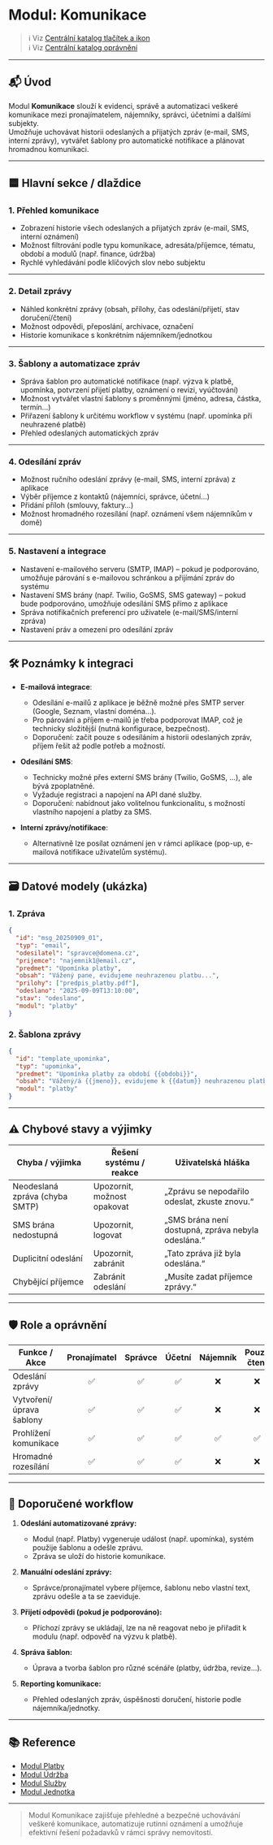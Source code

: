 # Modul: Komunikace

> ℹ️ Viz [Centrální katalog tlačítek a ikon](./common-actions.md)  
> ℹ️ Viz [Centrální katalog oprávnění](./permissions-catalog.md)

---

## 📬 Úvod

Modul **Komunikace** slouží k evidenci, správě a automatizaci veškeré komunikace mezi pronajímatelem, nájemníky, správci, účetními a dalšími subjekty.  
Umožňuje uchovávat historii odeslaných a přijatých zpráv (e-mail, SMS, interní zprávy), vytvářet šablony pro automatické notifikace a plánovat hromadnou komunikaci.

---

## 🟦 Hlavní sekce / dlaždice

### 1. Přehled komunikace

- Zobrazení historie všech odeslaných a přijatých zpráv (e-mail, SMS, interní oznámení)
- Možnost filtrování podle typu komunikace, adresáta/příjemce, tématu, období a modulů (např. finance, údržba)
- Rychlé vyhledávání podle klíčových slov nebo subjektu

---

### 2. Detail zprávy

- Náhled konkrétní zprávy (obsah, přílohy, čas odeslání/přijetí, stav doručení/čtení)
- Možnost odpovědi, přeposlání, archivace, označení
- Historie komunikace s konkrétním nájemníkem/jednotkou

---

### 3. Šablony a automatizace zpráv

- Správa šablon pro automatické notifikace (např. výzva k platbě, upomínka, potvrzení přijetí platby, oznámení o revizi, vyúčtování)
- Možnost vytvářet vlastní šablony s proměnnými (jméno, adresa, částka, termín…)
- Přiřazení šablony k určitému workflow v systému (např. upomínka při neuhrazené platbě)
- Přehled odeslaných automatických zpráv

---

### 4. Odesílání zpráv

- Možnost ručního odeslání zprávy (e-mail, SMS, interní zpráva) z aplikace
- Výběr příjemce z kontaktů (nájemníci, správce, účetní…)
- Přidání příloh (smlouvy, faktury…)
- Možnost hromadného rozesílání (např. oznámení všem nájemníkům v domě)

---

### 5. Nastavení a integrace

- Nastavení e-mailového serveru (SMTP, IMAP) – pokud je podporováno, umožňuje párování s e-mailovou schránkou a přijímání zpráv do systému
- Nastavení SMS brány (např. Twilio, GoSMS, SMS gateway) – pokud bude podporováno, umožňuje odesílání SMS přímo z aplikace
- Správa notifikačních preferencí pro uživatele (e-mail/SMS/interní zpráva)
- Nastavení práv a omezení pro odesílání zpráv

---

## 🛠️ Poznámky k integraci

- **E-mailová integrace**:  
  - Odesílání e-mailů z aplikace je běžně možné přes SMTP server (Google, Seznam, vlastní doména…).  
  - Pro párování a příjem e-mailů je třeba podporovat IMAP, což je technicky složitější (nutná konfigurace, bezpečnost).
  - Doporučení: začít pouze s odesíláním a historii odeslaných zpráv, příjem řešit až podle potřeb a možností.

- **Odesílání SMS**:  
  - Technicky možné přes externí SMS brány (Twilio, GoSMS, ...), ale bývá zpoplatněné.
  - Vyžaduje registraci a napojení na API dané služby.
  - Doporučení: nabídnout jako volitelnou funkcionalitu, s možností vlastního napojení a platby za SMS.

- **Interní zprávy/notifikace**:  
  - Alternativně lze posílat oznámení jen v rámci aplikace (pop-up, e-mailová notifikace uživatelům systému).

---

## 🗃️ Datové modely (ukázka)

### 1. Zpráva

```json
{
  "id": "msg_20250909_01",
  "typ": "email",
  "odesilatel": "spravce@domena.cz",
  "prijemce": "najemnik1@email.cz",
  "predmet": "Upomínka platby",
  "obsah": "Vážený pane, evidujeme neuhrazenou platbu...",
  "prilohy": ["predpis_platby.pdf"],
  "odeslano": "2025-09-09T13:10:00",
  "stav": "odeslano",
  "modul": "platby"
}
```

### 2. Šablona zprávy

```json
{
  "id": "template_upominka",
  "typ": "upominka",
  "predmet": "Upomínka platby za období {{obdobi}}",
  "obsah": "Vážený/á {{jmeno}}, evidujeme k {{datum}} neuhrazenou platbu ve výši {{castka}}...",
  "modul": "platby"
}
```

---

## ⚠️ Chybové stavy a výjimky

| Chyba / výjimka                | Řešení systému / reakce      | Uživatelská hláška                              |
|---------------------------------|------------------------------|-------------------------------------------------|
| Neodeslaná zpráva (chyba SMTP)  | Upozornit, možnost opakovat  | „Zprávu se nepodařilo odeslat, zkuste znovu.“   |
| SMS brána nedostupná            | Upozornit, logovat           | „SMS brána není dostupná, zpráva nebyla odeslána.“|
| Duplicitní odeslání             | Upozornit, zabránit          | „Tato zpráva již byla odeslána.“                |
| Chybějící příjemce              | Zabránit odeslání            | „Musíte zadat příjemce zprávy.“                 |

---

## 🛡️ Role a oprávnění

| Funkce / Akce                | Pronajímatel | Správce | Účetní | Nájemník | Pouze čtení |
|------------------------------|:------------:|:-------:|:------:|:--------:|:-----------:|
| Odeslání zprávy              |      ✅      |   ✅    |   ✅   |    ❌    |     ❌      |
| Vytvoření/úprava šablony     |      ✅      |   ✅    |   ✅   |    ❌    |     ❌      |
| Prohlížení komunikace        |      ✅      |   ✅    |   ✅   |    ✅    |     ✅      |
| Hromadné rozesílání          |      ✅      |   ✅    |   ✅   |    ❌    |     ❌      |

---

## 📑 Doporučené workflow

1. **Odeslání automatizované zprávy:**  
   - Modul (např. Platby) vygeneruje událost (např. upomínka), systém použije šablonu a odešle zprávu.
   - Zpráva se uloží do historie komunikace.

2. **Manuální odeslání zprávy:**  
   - Správce/pronajímatel vybere příjemce, šablonu nebo vlastní text, zprávu odešle a ta se zaeviduje.

3. **Přijetí odpovědi (pokud je podporováno):**  
   - Příchozí zprávy se ukládají, lze na ně reagovat nebo je přiřadit k modulu (např. odpověď na výzvu k platbě).

4. **Správa šablon:**  
   - Úprava a tvorba šablon pro různé scénáře (platby, údržba, revize…).

5. **Reporting komunikace:**  
   - Přehled odeslaných zpráv, úspěšnosti doručení, historie podle nájemníka/jednotky.

---

## 📚 Reference

- [Modul Platby](./platby.md)
- [Modul Údržba](./udrzba.md)
- [Modul Služby](./sluzby.md)
- [Modul Jednotka](./jednotka.md)

---

> Modul Komunikace zajišťuje přehledné a bezpečné uchovávání veškeré komunikace, automatizuje rutinní oznámení a umožňuje efektivní řešení požadavků v rámci správy nemovitostí.
